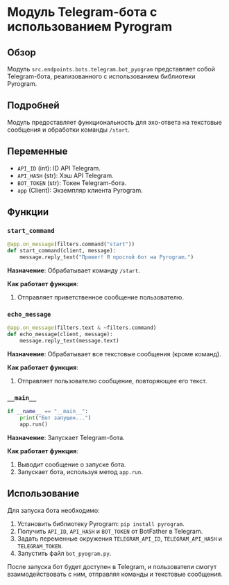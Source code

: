 # Модуль Telegram-бота с использованием Pyrogram

## Обзор

Модуль `src.endpoints.bots.telegram.bot_pyogram` представляет собой Telegram-бота, реализованного с использованием библиотеки Pyrogram.

## Подробней

Модуль предоставляет функциональность для эхо-ответа на текстовые сообщения и обработки команды `/start`.

## Переменные

*   `API_ID` (int): ID API Telegram.
*   `API_HASH` (str): Хэш API Telegram.
*   `BOT_TOKEN` (str): Токен Telegram-бота.
*   `app` (Client): Экземпляр клиента Pyrogram.

## Функции

### `start_command`

```python
@app.on_message(filters.command("start"))
def start_command(client, message):
    message.reply_text("Привет! Я простой бот на Pyrogram.")
```

**Назначение**: Обрабатывает команду `/start`.

**Как работает функция**:

1.  Отправляет приветственное сообщение пользователю.

### `echo_message`

```python
@app.on_message(filters.text & ~filters.command)
def echo_message(client, message):
    message.reply_text(message.text)
```

**Назначение**: Обрабатывает все текстовые сообщения (кроме команд).

**Как работает функция**:

1.  Отправляет пользователю сообщение, повторяющее его текст.

### `__main__`

```python
if __name__ == "__main__":
    print("Бот запущен...")
    app.run()
```

**Назначение**: Запускает Telegram-бота.

**Как работает функция**:

1.  Выводит сообщение о запуске бота.
2.  Запускает бота, используя метод `app.run`.

## Использование

Для запуска бота необходимо:

1.  Установить библиотеку Pyrogram: `pip install pyrogram`.
2.  Получить `API_ID`, `API_HASH` и `BOT_TOKEN` от BotFather в Telegram.
3.  Задать переменные окружения `TELEGRAM_API_ID`, `TELEGRAM_API_HASH` и `TELEGRAM_TOKEN`.
4.  Запустить файл `bot_pyogram.py`.

После запуска бот будет доступен в Telegram, и пользователи смогут взаимодействовать с ним, отправляя команды и текстовые сообщения.